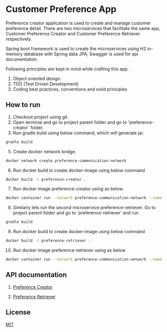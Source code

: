 # Customer Preference App

Preference creator application is used to create and manage customer preference detail.
There are two microservices that facilitate the same app, Customer Preference Creator and Customer Preference Retriever respectively.

Spring boot framework is used to create the microservices using H2 in-memory database with  Spring data JPA, Swagger is used for api documentation.

Following principles are kept in mind while crafting this app.

1.	Object oriented design.
2.	TDD (Test Driven Development)
3.	Coding best practices, conventions and solid principles

## How to run

1) Checkout project using git.
2) Open terminal and go to project parent folder and go to 'preference-creator` folder.
3) Run gradle build using below command, which will generate jar.


```bash
gradle build
```

5) Create docker network bridge.

```bash
docker network create preference-communication-network
```

6) Run docker build to create docker-image using below command

```bash
docker build -t preference-creator .
```

7) Run docker image preference-creator using as below

```bash
docker container run --network preference-communication-network --name preference-creator -p 7000:7000 preference-creator
```
8)  Similarly lets run the second microservice preference-retriever. Go to project parent folder and go to 'preference-retriever' and run

```bash
gradle build
```


9)  Run docker build to create docker-image using below command

```bash
docker build -t preference-retriever .
```

10) Run docker image preference-retriever using as below

```bash
docker container run --network preference-communication-network --name preference-retriever -p 7001:7001 preference-retriever
```

## API documentation
1) [Preference Creator](http://localhost:7000/swagger-ui/)

1) [Preference Retriever](http://localhost:7001/swagger-ui/)



## License
[MIT](https://choosealicense.com/licenses/mit/)